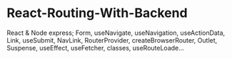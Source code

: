 # React-Routing-With-Backend
React &amp; Node express; Form, useNavigate, useNavigation, useActionData, Link, useSubmit, NavLink, RouterProvider, createBrowserRouter, Outlet, Suspense, useEffect, useFetcher, classes, useRouteLoade…
